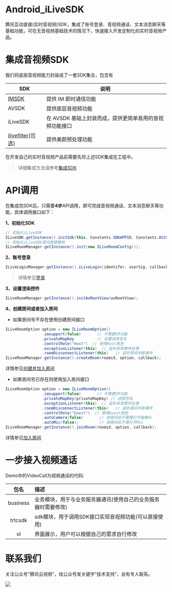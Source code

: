 # Android_iLiveSDK
腾讯互动直接(实时音视频)SDK，集成了账号登录、音视频通话、文本消息聊天等基础功能，可在无音视频基础技术的情况下，快速接入开发定制化的实时音视频产品。

# 集成音视频SDK
我们将底层音视频能力封装成了一套SDK集合，包含有

SDK  | 说明
-- | --
[IMSDK](https://cloud.tencent.com/product/im)  | 提供 IM 即时通信功能
AVSDK  | 提供底层音视频功能
iLiveSDK  | 在 AVSDK 基础上封装而成，提供更简单易用的音视频功能接口
[ilivefilter(可选)](https://github.com/zhaoyang21cn/iLiveSDK_Android_Suixinbo/blob/master/doc/ILiveSDK/ilivefiltersdk-README.md)  | 提供美颜预处理功能

在开发自己的实时音视频产品前需要先将上述SDK集成在工程中。

> 详细集成方法请参考[集成SDK](https://cloud.tencent.com/document/product/647/16796)
# API调用
在集成完SDK后，只需要**4步**API调用，即可完成音视频通话、文本消息聊天等功能，具体调用接口如下：

**1、初始化SDK**

```Java
// 初始化iLiveSDK
ILiveSDK.getInstance().initSdk(this, Constants.SDKAPPID, Constants.ACCOUNTTYPE);
// 初始化iLiveSDK房间管理模块
ILiveRoomManager.getInstance().init(new ILiveRoomConfig());
```

**2、账号登录**
```Java
ILiveLoginManager.getInstance().iLiveLogin(identifer, userSig, callback);
```
> 详情参见[登录](https://cloud.tencent.com/document/product/647/16805)

**3、设置渲染控件**
```Java
ILiveRoomManager.getInstance().initAvRootView(avRootView);
```

**4、创建房间或者加入房间**
- 如果房间号不存在使用创建房间接口
```Java
ILiveRoomOption option = new ILiveRoomOption()
                .imsupport(false)       // 不需要IM功能
                .privateMapKey          // 设置进房签名
                .controlRole("Host")  // 使用Host角色
                .exceptionListener(this)  // 监听异常事件处理
                .roomDisconnectListener(this)   // 监听房间中断事件
ILiveRoomManager.getInstance().createRoom(roomid, option, callback);
```
详情参见[创建并加入房间](https://cloud.tencent.com/document/product/647/16806)

- 如果房间号已存在则使用加入房间接口
```Java
ILiveRoomOption option = new ILiveRoomOption()
                .imsupport(false)       // 不需要IM功能
                .privateMapKey(privateMapKey) // 进房签名
                .exceptionListener(this)  // 监听异常事件处理
                .roomDisconnectListener(this)   // 监听房间中断事件
                .controlRole("Guest")  // 使用Guest角色
                .autoCamera(false)       // 进房间后不需要打开摄像头
                .autoMic(false);         // 进房间后不需打开Mic
ILiveRoomManager.getInstance().joinRoom(roomid, option, callback);
```
详情参见[加入房间](https://cloud.tencent.com/document/product/647/16807)

# 一步接入视频通话
Demo中的VideoCall为视频通话的代码:

包名|描述
:--:|:--
business|业务模块，用于与业务服务器通讯(使用自己的业务服务器时需要修改)
trtcsdk|sdk模块，用于调用SDK接口实现音视频功能(可以直接使用)
ui|界面展示，用户可以根据自己的需求自行修改

# 联系我们

关注公众号"腾讯云视频"，给公众号发关键字"技术支持"，会有专人联系。

![](https://main.qcloudimg.com/raw/769293c3dbc0df8fbfb7d6a7cc904692.jpg)
